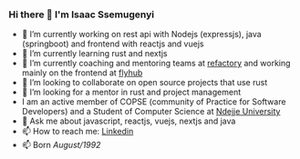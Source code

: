### Hi there 👋 I'm Isaac Ssemugenyi

- 🔭 I’m currently working on rest api with Nodejs (expressjs), java (springboot) and frontend with reactjs and vuejs
- 🌱 I’m currently learning rust and nextjs
- 🌱 I’m currently coaching and mentoring teams at [refactory](https://www.refactory.ug) and working mainly on the frontend at [flyhub](https://www.flyhub.co.ug)
- 👯 I’m looking to collaborate on open source projects that use rust
- 🤔 I’m looking for a mentor in rust and project management
- I am an active member of COPSE (community of Practice for Software Developers) and a Student of Computer Science at [Ndejje University](https://ndejjeuniversity.ac.ug)
- 💬 Ask me about javascript, reactjs, vuejs, nextjs and java
- 📫 How to reach me: [Linkedin](https://linkedin.com/in/isaac-ssemugenyi-08a50346)
- 📫 Born *August/1992*


[//]: #https://docs.github.com/en/rest/overview/endpoints-available-for-github-apps
(https://img.shields.io/static/v1?label=React&message=Reactjs&color=BLUE)


